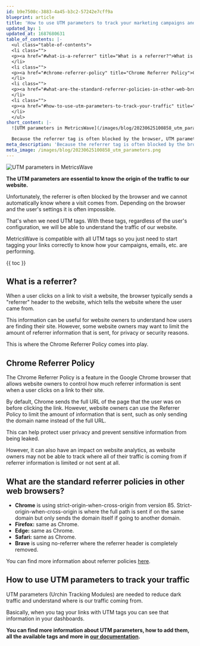 ```yaml
---
id: b9e7508c-3883-4a45-b3c2-57242e7cff9a
blueprint: article
title: 'How to use UTM parameters to track your marketing campaigns and understand your traffic'
updated_by: 1
updated_at: 1687680631
table_of_contents: |-
  <ul class="table-of-contents">
  <li class="">
  <p><a href="#what-is-a-referrer" title="What is a referrer?">What is a referrer?</a></p>
  </li>
  <li class="">
  <p><a href="#chrome-referrer-policy" title="Chrome Referrer Policy">Chrome Referrer Policy</a></p>
  </li>
  <li class="">
  <p><a href="#what-are-the-standard-referrer-policies-in-other-web-browsers" title="What are the standard referrer policies in other web browsers?">What are the standard referrer policies in other web browsers?</a></p>
  </li>
  <li class="">
  <p><a href="#how-to-use-utm-parameters-to-track-your-traffic" title="How to use UTM parameters to track your traffic">How to use UTM parameters to track your traffic</a></p>
  </li>
  </ul>
short_content: |-
  ![UTM parameters in MetricsWave](/images/blog/20230625100858_utm_parameters.png)

  Because the referrer tag is often blocked by the browser, UTM parameters are essential to know the origin of the traffic to our website.
meta_description: 'Because the referrer tag is often blocked by the browser, UTM parameters are essential to know the origin of the traffic to our website.'
meta_image: /images/blog/20230625100858_utm_parameters.png
---
```

![UTM parameters in MetricsWave](/images/blog/20230625100858_utm_parameters.png)

**The UTM parameters are essential to know the origin of the traffic to our website.**

Unfortunately, the referrer is often blocked by the browser and we cannot automatically know where a visit comes from. Depending on the browser and the user's settings it is often impossible.

That's when we need UTM tags. With these tags, regardless of the user's configuration, we will be able to understand the traffic of our website.

MetricsWave is compatible with all UTM tags so you just need to start tagging your links correctly to know how your campaigns, emails, etc. are performing.

{{ toc }}

## What is a referrer?

When a user clicks on a link to visit a website, the browser typically sends a "referrer" header to the website, which tells the website where the user came from. 

This information can be useful for website owners to understand how users are finding their site. However, some website owners may want to limit the amount of referrer information that is sent, for privacy or security reasons. 

This is where the Chrome Referrer Policy comes into play.

## Chrome Referrer Policy

The Chrome Referrer Policy is a feature in the Google Chrome browser that allows website owners to control how much referrer information is sent when a user clicks on a link to their site. 

By default, Chrome sends the full URL of the page that the user was on before clicking the link. However, website owners can use the Referrer Policy to limit the amount of information that is sent, such as only sending the domain name instead of the full URL. 

This can help protect user privacy and prevent sensitive information from being leaked. 

However, it can also have an impact on website analytics, as website owners may not be able to track where all of their traffic is coming from if referrer information is limited or not sent at all.

## What are the standard referrer policies in other web browsers?

- **Chrome** is using strict-origin-when-cross-origin from version 85. Strict-origin-when-cross-origin is where the full path is sent if on the same domain but only sends the domain itself if going to another domain.
- **Firefox:** same as Chrome.
- **Edge:** same as Chrome.
- **Safari:** same as Chrome.
- **Brave** is using no-referrer where the referrer header is completely removed.

You can find more information about referrer policies [here](https://developer.mozilla.org/en-US/docs/Web/HTTP/Headers/Referrer-Policy).

## How to use UTM parameters to track your traffic

UTM parameters (Urchin Tracking Modules) are needed to reduce dark traffic and understand where is our traffic coming from.

Basically, when you tag your links with UTM tags you can see that information in your dashboards.

**You can find more information about UTM parameters, how to add them, all the available tags and more in [our documentation](/documentation/utm-parameters).**